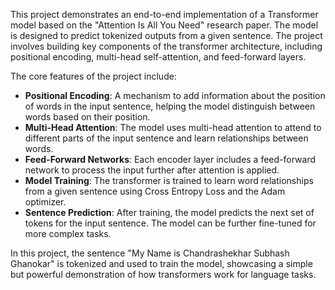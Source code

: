 

This project demonstrates an end-to-end implementation of a Transformer model based on the "Attention Is All You Need" research paper. The model is designed to predict tokenized outputs from a given sentence. The project involves building key components of the transformer architecture, including positional encoding, multi-head self-attention, and feed-forward layers.

The core features of the project include:
- **Positional Encoding**: A mechanism to add information about the position of words in the input sentence, helping the model distinguish between words based on their position.
- **Multi-Head Attention**: The model uses multi-head attention to attend to different parts of the input sentence and learn relationships between words.
- **Feed-Forward Networks**: Each encoder layer includes a feed-forward network to process the input further after attention is applied.
- **Model Training**: The transformer is trained to learn word relationships from a given sentence using Cross Entropy Loss and the Adam optimizer.
- **Sentence Prediction**: After training, the model predicts the next set of tokens for the input sentence. The model can be further fine-tuned for more complex tasks.

In this project, the sentence "My Name is Chandrashekhar Subhash Ghanokar" is tokenized and used to train the model, showcasing a simple but powerful demonstration of how transformers work for language tasks.
